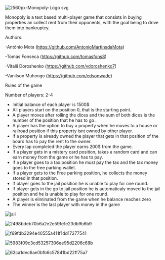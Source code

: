 ![2560px-Monopoly-Logo svg](https://user-images.githubusercontent.com/97283928/155377824-2c55a452-4ea8-4df5-b61e-a7828220ebe9.png)


Monopoly is a text based multi-player game that consists in buying properties an collect rent from their opponents, with the goal being to drive them into bankruptcy.

Authors:

-António Mota (https://github.com/AntonioMartinsdaMota)

-Tomás Fonseca (https://github.com/tomasfons8)

-Vitalii Doroshenko (https://github.com/vdoroshenko7)

-Vanilson Muhongo (https://github.com/edsonwade)

Rules of the game

Number of players: 2-4

- Initial balance of each player is 1500$
- All players start on the position 0, that is the starting point.
- A player moves after rolling the dices and the sum of both dices is the number of the position that he has to go .
- A player has the option to buy a property when he moves to a house or railroad position if this property isnt owned by other player.
- If a property is already owned the player that gets in that position of the board has to pay the rent to the owner.
- Every lap completed the player earns 200$ from the game.
- If a player gets in a mistery card position, takes a random card and can earn money from the game or he has to pay.
- If a player goes to a tax position he must pay the tax and the tax money goes to the free parking wallet.
- If a player gets to the Free parking position, he collects the money stored in that position.
- If player goes to the jail position he is unable to play for one round.
- If player gets in the go to jail position he is automaticaly moved to the jail position and he is unable to play for one round.
- A player is eliminated from the game when he balance reaches zero
- The winner is the last player with money in the game


![jail](https://user-images.githubusercontent.com/97283928/155903630-89901b1a-bf54-47c3-aa7e-bf780313aa39.png)


![2498bdeb70b6a2e2e59fe1e23db9b6b9](https://user-images.githubusercontent.com/97283928/155903631-0516824b-c849-41e4-9f40-ecdea0e827c8.png)


![f69fdb3294e40555a411f1dd17377541](https://user-images.githubusercontent.com/97283928/155903632-aa132050-26d1-4f7c-be4d-a3d3b5aa5ac5.png)


![5983f09c3cd53257306ee95d2206c68b](https://user-images.githubusercontent.com/97283928/155903634-95faa383-1ac1-4dd7-bdd0-9c0cfa422a3c.png)


![62ca1dec6ae0b1b6c57841bd22ff75a7](https://user-images.githubusercontent.com/97283928/155903639-d0796c9f-41dd-4120-8cea-b79dc9c8fa94.png)
